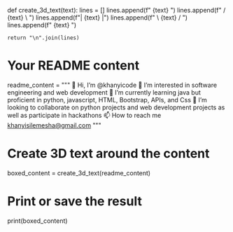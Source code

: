 def create_3d_text(text):
    lines = []
    lines.append(f"  {text}  ")
    lines.append(f" / {text} \\ ")
    lines.append(f"| {text} |")
    lines.append(f" \\ {text} / ")
    lines.append(f"  {text}  ")

    return "\n".join(lines)

# Your README content
readme_content = """
👋 Hi, I’m @khanyicode
👀 I’m interested in software engineering and web development
🌱 I’m currently learning java but proficient in python, javascript, HTML, Bootstrap, APIs, and Css
💞️ I’m looking to collaborate on python projects and web development projects as well as participate in hackathons
📫 How to reach me khanyisilemesha@gmail.com
"""

# Create 3D text around the content
boxed_content = create_3d_text(readme_content)

# Print or save the result
print(boxed_content)
